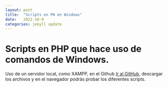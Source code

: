 ```yaml
---
layout: post
title:  "Scripts en PH en Windows"
date:   2022-10-9
categories: jekyll update
---
```


# Scripts en PHP que hace uso de comandos de Windows.

Uso de un servidor local, como XAMPP, en el Github <a href="https://github.com/TripleYei/windows_cmd_php"> Ir al GitHub</a>, descargar los archivos y en el navegador podrás
probar los diferentes scripts.

